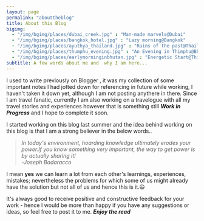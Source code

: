 ```yaml
---
layout: page
permalink: "abouttheblog"
title: About this Blog
bigimg:
  - "/img/bgimg/places/dubai_creek.jpg" : "Man-made marvels@Dubai"
  - "/img/bgimg/places/bangkok_hotel.jpg" : "Lazy morning@Bangkok"
  - "/img/bgimg/places/ayuthya_thailand.jpg" : "Ruins of the past@Thailand"
  - "/img/bgimg/places/thumphu_evening.jpg" : "An Evening in Thimphu@Bhutan"
  - "/img/bgimg/places/earlymorninginbhutan.jpg" : "Energetic Start@Thimphu"
subtitle: A few words about me and  why I am here...
---
```


I used to write previously on Blogger <i class="fa-brands fa-blogger"></i> , it was my collection of some important notes I had jotted down for referencing in future while working, I haven't taken it down yet, although I am not posting anythere in there. Since I am travel fanatic, currently I am also working on a travelogue with all my travel stories and experiences however that is something still **_Work in Progress_** and I hope to complete it soon.

I started working on this blog last summer and the idea behind working on this blog is that I am a strong believer in the below words..

> *In today's environment, hoarding knowledge ultimately erodes your power.If you know something very important, the way to get power is by actually sharing it!*                                                                          
																		*-Joseph Badaracco*

I mean **yes** we can learn a lot from each other's learnings, experiences, mistakes; nevertheless the problems for which some of us might already  have the solution but not all of us and hence this is it.😃 

It's always good to receive positive and constructive feedback for your work - hence I would be more than happy if you have any suggestions or ideas, so feel free to post it to me. **_Enjoy the read_**


